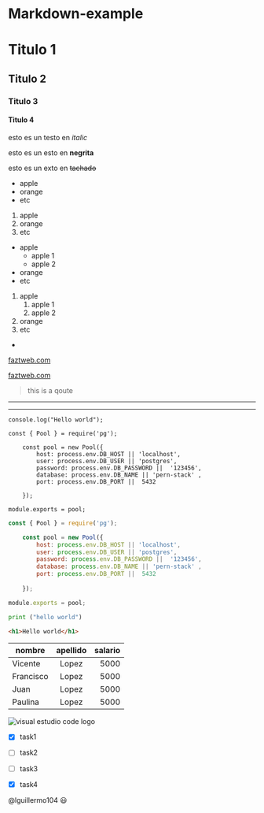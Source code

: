 # Markdown-example

# Titulo 1
## Titulo 2
### Titulo 3
#### Titulo 4


esto es un testo en *italic*

esto es un esto en **negrita**

esto es un exto en  ~~tachado~~

<!--lista desordenada -->

* apple
* orange
* etc

<!--lista ordenada -->

1. apple
2. orange
3. etc

<!--lista desordenada con sub item-->

* apple
	* apple 1
	* apple 2
* orange
* etc

<!--lista ordenada con sub item -->

1. apple
	1. apple 1
	2. apple 2
2. orange
3. etc
*
<!-- Enlace a sitio web -->
[faztweb.com](http://faztweb.com)

[faztweb.com](http://faztweb.com "Custom Title")

> this is a qoute

<!-- crear una linea -->

---
___

<!-- Crear una linea de codigo -->

`console.log("Hello world");`

<!-- Crear bloque de codigo -->

```*
const { Pool } = require('pg');

    const pool = new Pool({
        host: process.env.DB_HOST || 'localhost',
        user: process.env.DB_USER || 'postgres',
        password: process.env.DB_PASSWORD ||  '123456',
        database: process.env.DB_NAME || 'pern-stack' ,    
        port: process.env.DB_PORT ||  5432
        
    });

module.exports = pool;
```

<!-- Crear bloque de codigo con resaltado -->

```javascript
const { Pool } = require('pg');

    const pool = new Pool({
        host: process.env.DB_HOST || 'localhost',
        user: process.env.DB_USER || 'postgres',
        password: process.env.DB_PASSWORD ||  '123456',
        database: process.env.DB_NAME || 'pern-stack' ,    
        port: process.env.DB_PORT ||  5432
        
    });

module.exports = pool;
```

```python
print ("hello world")
```

```html
<h1>Hello world</h1>
```

<!-- Crear tablas en markdown -->

| nombre| apellido | salario |
| -----|:---------:| -------:|
|Vicente|Lopez|5000|
|Francisco| Lopez|5000|
|Juan|Lopez|5000|
|Paulina|Lopez|5000|

<!-- imagenes -->
![visual estudio code logo](https://upload.wikimedia.org/wikipedia/commons/9/9a/Visual_Studio_Code_1.35_icon.svg "visual studio code") 

<!-- Github markdown -->
<!-- Lista to do -->

* [x] task1

* [ ] task2

* [ ] task3

* [x] task4

@lguillermo104 :smiley:
